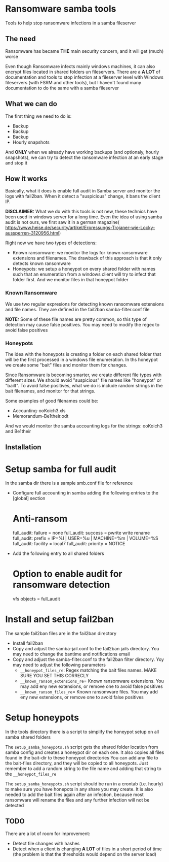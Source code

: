# Ransomware samba tools

Tools to help stop ransomware infections in a samba fileserver

## The need

Ransomware has became **THE** main security concern, and it will get (much) worse

Even though Ransomware infects mainly windows machines, it can also encrypt files located in shared folders un fileservers.
There are a **A LOT** of documentation and tools to stop infection at a fileserver level with Windows fileservers (with FSRM and other tools), but I haven't found many documentation to do the same with a samba fileserver

## What we can do

The first thing we need to do is:

  * Backup
  * Backup
  * Backup
  * Hourly snapshots

And **ONLY** when we already have working backups (and optionaly, hourly snapshots), we can try to detect the ransomware infection at an early stage and stop it

## How it works

Basically, what it does is enable full audit in Samba server and monitor the logs with fail2ban. When it detect a "suspicious" change, it bans the client IP.

**DISCLAIMER:** What we do with this tools is not new, these technics have been used in windows server for a long time. Even the idea of using samba audit is not ours, we first saw it in a german magazine( https://www.heise.de/security/artikel/Erpressungs-Trojaner-wie-Locky-aussperren-3120956.html)

Right now we have two types of detections:

  * Known ransomware: we monitor the logs for known ransomware extensions and filenames. The drawback of this approach is that it only detects known ransomware
  * Honeypots: we setup a honeypot on every shared folder with names such that an enumeration from a windows client will try to infect that folder first. And we monitor files in that honeypot folder

### Known Ransomware

We use two regular expresions for detecting known ransomware extensions and file names. They are defined in the fail2ban samba-filter.conf file

**NOTE:** Some of these file names are pretty common, so this type of detection may cause false positives. You may need to modify the regex to avoid false positives

### Honeypots

The idea with the honeypots is creating a folder on each shared folder that will be the first processed in a windows file enumeration. In ths honeypot we create some "bait" files and monitor them for changes.

Since Ransomware is becoming smarter, we create different file types with different sizes. We should avoid "suspicious" file names like "honeypot" or "bailt". To avoid false positives, what we do is include random strings in the bait filenames, and monitor for that strings.

Some examples of good filenames could be:

  * Accounting-ooKoich3.xls 
  * Memorandum-Be1their.odt

And we would monitor the samba accounting logs for the strings: ooKoich3 and Be1their

## Installation

# Setup samba for full audit

In the samba dir there is a sample smb.conf file for reference

  * Configure full accounting in samba adding the following entries to the [global] section

	# Anti-ransom
	full_audit: failure = none
	full_audit: success = pwrite write rename
	full_audit: prefix = IP=%I | USER=%u | MACHINE=%m | VOLUME=%S
	full_audit: facility = local7
	full_audit: priority = NOTICE

  * Add the following entry to all shared folders 

	# Option to enable audit for ransomware detection
	vfs objects = full_audit

# Install and setup fail2ban

The sample fail2ban files are in the fail2ban directory

  * Install fail2ban
  * Copy and adjust the samba-jail.conf to the fail2ban jails directory. You may need to change the bantime and notifications email
  * Copy and adjust the samba-filter.conf to the fail2ban filter directory. Yoy may need to adjust the following parameters
    * `__honeypot_files_re`: Regex matching the bait files names. MAKE SURE YOU SET THIS CORRECLY
    * `__known_ransom_extensions_re`= Known ransomware extensions. You may add eny new extensions, or remove one to avoid false positives
    * `__known_ransom_files_re`= Known ransomware files. You may add eny new extensions, or remove one to avoid false positives

# Setup honeypots

In the tools directory there is a script to simplify the honeypot setup on all samba shared folders

The `setup_samba_honeypots.sh` script gets the shared folder location from samba config and creates a honeypot dir on each one. It also copies all files found in the bait-dir to these honeypot directories
You can add any file to the bait-files directory, and they will be copied to all honeypots. Just remember to add a random string to the file name and adding that string to the `__honeypot_files_re`

The `setup_samba_honeypots.sh` script should be run in a crontab (i.e. hourly) to make sure you have honepots in any share you may create. It is also needed to add the bait files again after an infection, because most ransomware will rename the files and any further infection will not be detected

## TODO

There are a lot of room for improvement:

  * Detect file changes with hashes
  * Detect when a client is changing **A LOT** of files in a short period of time (the problem is that the thresholds would depend on the server load)
